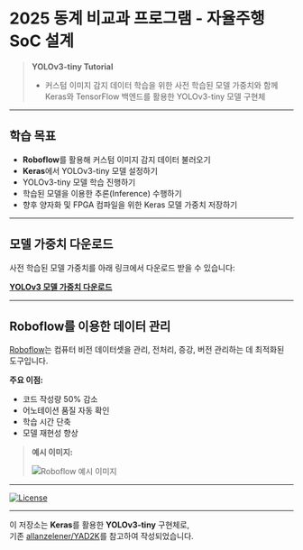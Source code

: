 # 2025 동계 비교과 프로그램 - 자율주행 SoC 설계

> **YOLOv3-tiny Tutorial**  
> - 커스텀 이미지 감지 데이터 학습을 위한 사전 학습된 모델 가중치와 함께  
>   Keras와 TensorFlow 백엔드를 활용한 YOLOv3-tiny 모델 구현체

---

## 학습 목표

- **Roboflow**를 활용해 커스텀 이미지 감지 데이터 불러오기
- **Keras**에서 YOLOv3-tiny 모델 설정하기
- YOLOv3-tiny 모델 학습 진행하기
- 학습된 모델을 이용한 추론(Inference) 수행하기
- 향후 양자화 및 FPGA 컴파일을 위한 Keras 모델 가중치 저장하기

---

## 모델 가중치 다운로드

사전 학습된 모델 가중치를 아래 링크에서 다운로드 받을 수 있습니다:

[**YOLOv3 모델 가중치 다운로드**](https://drive.google.com/uc?id=1Ybgwyc57cBnq9Byo41zuzOmBdFcRWNRL)

---

## Roboflow를 이용한 데이터 관리

[Roboflow](https://roboflow.ai)는 컴퓨터 비전 데이터셋을 관리, 전처리, 증강, 버전 관리하는 데 최적화된 도구입니다.

**주요 이점:**
- 코드 작성량 50% 감소
- 어노테이션 품질 자동 확인
- 학습 시간 단축
- 모델 재현성 향상

> **예시 이미지:**
> 
> ![Roboflow 예시 이미지](https://i.imgur.com/WHFqYSJ.png)

---

[![License](https://img.shields.io/github/license/mashape/apistatus.svg)](LICENSE)

---

이 저장소는 **Keras**를 활용한 **YOLOv3-tiny** 구현체로,  
기존 [allanzelener/YAD2K](https://github.com/allanzelener/YAD2K)를 참고하여 작성되었습니다.
